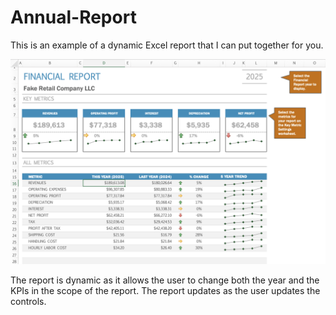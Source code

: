 # Annual-Report
This is an example of a dynamic Excel report that I can put together for you. 

![alt text](https://github.com/nick-rivera-ru/Annual-Report/blob/main/Annual%20Report%20SS.png)

The report is dynamic as it allows the user to change both the year and the KPIs in the scope of the report. The report updates as the user updates the controls.  
